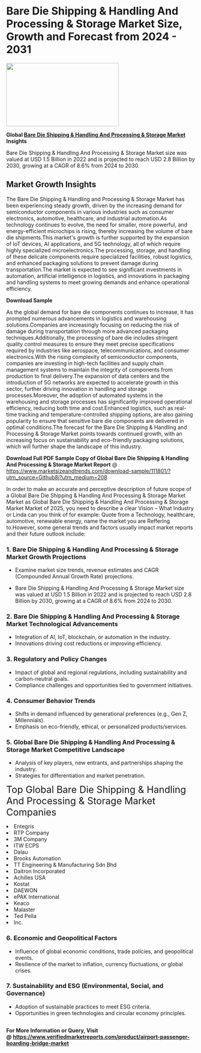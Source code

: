 <H1>Bare Die Shipping & Handling And Processing & Storage Market Size, Growth and Forecast from 2024 - 2031</H1><img class="aligncenter size-medium wp-image-584254" src="https://thirdeyenews.in/wp-content/uploads/2024/09/Global-Market-Research-300x168.jpeg" alt="" width="300" height="168" /><p><strong>Global&nbsp;<a href="https://www.marketsizeandtrends.com/download-sample/111801/?utm_source=Github8j?utm_medium=208">Bare Die Shipping & Handling And Processing & Storage Market</a> Insights</strong></p><p>Bare Die Shipping & Handling And Processing & Storage Market size was valued at USD 1.5 Billion in 2022 and is projected to reach USD 2.8 Billion by 2030, growing at a CAGR of 8.6% from 2024 to 2030.</p><p><h2>Market Growth Insights</h2> <p>The Bare Die Shipping & Handling and Processing & Storage Market has been experiencing steady growth, driven by the increasing demand for semiconductor components in various industries such as consumer electronics, automotive, healthcare, and industrial automation.As technology continues to evolve, the need for smaller, more powerful, and energy-efficient microchips is rising, thereby increasing the volume of bare die shipments.This market's growth is further supported by the expansion of IoT devices, AI applications, and 5G technology, all of which require highly specialized microelectronics.The processing, storage, and handling of these delicate components require specialized facilities, robust logistics, and enhanced packaging solutions to prevent damage during transportation.The market is expected to see significant investments in automation, artificial intelligence in logistics, and innovations in packaging and handling systems to meet growing demands and enhance operational efficiency.</p> <p><strong>Download Sample</strong></p> <p>As the global demand for bare die components continues to increase, it has prompted numerous advancements in logistics and warehousing solutions.Companies are increasingly focusing on reducing the risk of damage during transportation through more advanced packaging techniques.Additionally, the processing of bare die includes stringent quality control measures to ensure they meet precise specifications required by industries like aerospace, telecommunications, and consumer electronics.With the rising complexity of semiconductor components, companies are investing in high-tech facilities and supply chain management systems to maintain the integrity of components from production to final delivery.The expansion of data centers and the introduction of 5G networks are expected to accelerate growth in this sector, further driving innovation in handling and storage processes.Moreover, the adoption of automated systems in the warehousing and storage processes has significantly improved operational efficiency, reducing both time and cost.Enhanced logistics, such as real-time tracking and temperature-controlled shipping options, are also gaining popularity to ensure that sensitive bare die components are delivered in optimal conditions.The forecast for the Bare Die Shipping & Handling and Processing & Storage Market points towards continued growth, with an increasing focus on sustainability and eco-friendly packaging solutions, which will further shape the landscape of this industry.</p> <p><span class=""><strong>Download Full PDF Sample Copy of Global Bare Die Shipping & Handling And Processing & Storage Market Report</strong> @ <a href="https://www.marketsizeandtrends.com/download-sample/111801/?utm_source=Github8j?utm_medium=208" target="_blank">https://www.marketsizeandtrends.com/download-sample/111801/?utm_source=Github8j?utm_medium=208</a></span></p><p>In order to make an accurate and perceptive description of future scope of a Global&nbsp;Bare Die Shipping & Handling And Processing & Storage Market Market as Global&nbsp;Bare Die Shipping & Handling And Processing & Storage Market Market of 2025, you need to describe a clear Vision &ndash; What Industry or Linda can you think of for example: Quote from a Technology, healthcare, automotive, renewable energy, name the market you are Reffering to.However, some general trends and factors usually impact market reports and their future outlook include:</p><h3>1.&nbsp;<strong>Bare Die Shipping & Handling And Processing & Storage Market Growth Projections</strong></h3><ul><li>Examine market size trends, revenue estimates and CAGR (Compounded Annual Growth Rate) projections.</li><li><p>Bare Die Shipping & Handling And Processing & Storage Market size was valued at USD 1.5 Billion in 2022 and is projected to reach USD 2.8 Billion by 2030, growing at a CAGR of 8.6% from 2024 to 2030.</p></li></ul><h3>2.&nbsp;<strong>Bare Die Shipping & Handling And Processing & Storage Market Technological Advancements</strong></h3><ul><li>Integration of AI, IoT, blockchain, or automation in the industry.</li><li>Innovations driving cost reductions or improving efficiency.</li></ul><h3>3.&nbsp;<strong>Regulatory and Policy Changes</strong></h3><ul><li>Impact of global and regional regulations, including sustainability and carbon-neutral goals.</li><li>Compliance challenges and opportunities tied to government initiatives.</li></ul><h3>4.&nbsp;<strong>Consumer Behavior Trends</strong></h3><ul><li>Shifts in demand influenced by generational preferences (e.g., Gen Z, Millennials).</li><li>Emphasis on eco-friendly, ethical, or personalized products/services.</li></ul><h3>5.&nbsp;<strong>Global Bare Die Shipping & Handling And Processing & Storage Market Competitive Landscape</strong></h3><ul><li>Analysis of key players, new entrants, and partnerships shaping the industry.</li><li>Strategies for differentiation and market penetration.</li></ul><p data-pm-slice="1 1 []"><span style="color: inherit; font-family: inherit; font-size: 25px;">Top Global Bare Die Shipping & Handling And Processing & Storage Market Companies</span></p><div class="" data-test-id=""><p><li>Entegris</li><li> RTP Company</li><li> 3M Company</li><li> ITW ECPS</li><li> Dalau</li><li> Brooks Automation</li><li> TT Engineering & Manufacturing Sdn Bhd</li><li> Daitron Incorporated</li><li> Achilles USA</li><li> Kostat</li><li> DAEWON</li><li> ePAK International</li><li> Keaco</li><li> Malaster</li><li> Ted Pella</li><li> Inc.</li></p></div><h3>6.&nbsp;<strong>Economic and Geopolitical Factors</strong></h3><ul><li>Influence of global economic conditions, trade policies, and geopolitical events.</li><li>Resilience of the market to inflation, currency fluctuations, or global crises.</li></ul><h3>7.&nbsp;<strong>Sustainability and ESG (Environmental, Social, and Governance)</strong></h3><ul><li>Adoption of sustainable practices to meet ESG criteria.</li><li>Opportunities in green technologies and circular economy principles.</li></ul><h2><strong style="font-size: 14px;">For More Information or Query, Visit @&nbsp;</strong><a style="background-color: #ffffff; font-size: 14px;" href="https://www.marketsizeandtrends.com/report/bare-die-shipping-handling-and-processing-storage-market/" target="_blank">https://www.verifiedmarketreports.com/product/airport-passenger-boarding-bridge-market</a></h2>